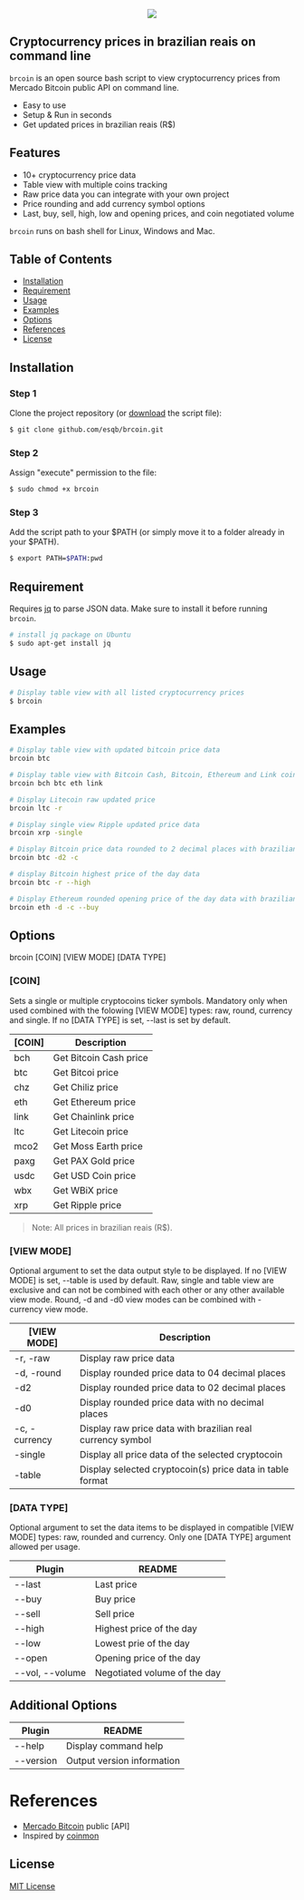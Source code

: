 <p align="center"><img src="https://i.postimg.cc/8cjQJKVh/brcoin-logo.png" /></p>

## Cryptocurrency prices in brazilian reais on command line

`brcoin` is an open source bash script to view cryptocurrency prices from Mercado Bitcoin public API on command line.

- Easy to use
- Setup & Run in seconds
- Get updated prices in brazilian reais (R$)

## Features

- 10+ cryptocurrency price data
- Table view with multiple coins tracking 
- Raw price data you can integrate with your own project
- Price rounding and add currency symbol options
- Last, buy, sell, high, low and opening prices, and coin negotiated volume

`brcoin` runs on bash shell for Linux, Windows and Mac.

## Table of Contents

- [Installation](https://www.github.com/esqb/brcoin#installation)
- [Requirement](https://www.github.com/esqb/brcoin#requirement)
- [Usage](https://www.github.com/esqb/brcoin#usage)
- [Examples](https://www.github.com/esqb/brcoin#examples)
- [Options](https://www.github.com/esqb/brcoin#options)
- [References](https://www.github.com/esqb/brcoin#references) 
- [License](https://www.github.com/esqb/brcoin#license)

## Installation
### Step 1
Clone the project repository (or [download](https://github.com/esqb/brcoin/archive/main.zip) the script file):
```sh
$ git clone github.com/esqb/brcoin.git
```
### Step 2
Assign "execute" permission to the file:
```sh
$ sudo chmod +x brcoin
```
### Step 3
Add the script path to your $PATH (or simply move it to a folder already in your $PATH).
```sh
$ export PATH=$PATH:pwd
```

## Requirement

Requires [jq](https://stedolan.github.io/jq/) to parse JSON data. Make sure to install it before running `brcoin`.

```sh
# install jq package on Ubuntu
$ sudo apt-get install jq
```

## Usage

```sh
# Display table view with all listed cryptocurrency prices 
$ brcoin
```

## Examples 

```sh
# Display table view with updated bitcoin price data
brcoin btc
```

```sh
# Display table view with Bitcoin Cash, Bitcoin, Ethereum and Link coin updated price data
brcoin bch btc eth link
```

```sh
# Display Litecoin raw updated price
brcoin ltc -r
```

```sh
# Display single view Ripple updated price data
brcoin xrp -single
```

```sh
# Display Bitcoin price data rounded to 2 decimal places with brazilian real currency symbol
brcoin btc -d2 -c
```

```sh
# display Bitcoin highest price of the day data
brcoin btc -r --high
```

```sh
# Display Ethereum rounded opening price of the day data with brazilian real currency symbol
brcoin eth -d -c --buy
```

## Options

brcoin [COIN] [VIEW MODE] [DATA TYPE]

### [COIN]
Sets a single or multiple cryptocoins ticker symbols.
Mandatory only when used combined with the folowing [VIEW MODE] types: raw, round, currency and single. If no [DATA TYPE] is set, --last is set by default.

| [COIN] | Description |
| ------ | ------ |
| bch |			Get Bitcoin Cash price |
| btc |			Get Bitcoi price |
| chz |			Get Chiliz price |
| eth |			Get Ethereum price |
| link |			Get Chainlink price |
| ltc |			Get Litecoin price |
| mco2 |			Get Moss Earth price |
| paxg |			Get PAX Gold price |
| usdc |			Get USD Coin price |
| wbx |			Get WBiX price |
| xrp |			Get Ripple price |

> Note: All prices in brazilian reais (R$).

### [VIEW MODE]
Optional argument to set the data output style to be displayed. If no [VIEW MODE] is set, --table is used by default. Raw, single and table view are exclusive and can not be combined with each other or any other available view mode. Round, -d and -d0 view modes can be combined with -currency view mode. 

| [VIEW MODE] | Description |
| ------ | ------ |
| -r, -raw |		Display raw price data |
| -d, -round |		Display rounded price data to 04 decimal places |
| -d2 |			Display rounded price data to 02 decimal places |
| -d0 |			Display rounded price data with no decimal places |
| -c, -currency |		Display raw price data with brazilian real currency symbol |
| -single |			Display all price data of the selected cryptocoin |
| -table |			Display selected cryptocoin(s) price data in table format |

### [DATA TYPE]
Optional argument to set the data items to be displayed in compatible [VIEW MODE] types: raw, rounded and currency. Only one [DATA TYPE] argument allowed per usage.

| Plugin | README |
| ------ | ------ |
| \-\-last |			Last price |
| \-\-buy	|		Buy price |
| \-\-sell |			Sell price |
| \-\-high |			Highest price of the day |
| \-\-low	|		Lowest prie of the day |
| \-\-open |			Opening price of the day |
| \-\-vol, \-\-volume |		Negotiated volume of the day |

## Additional Options

| Plugin | README |
| ------ | ------ |
| \-\-help |			Display command help |
| \-\-version |       Output version information |

# References

- [Mercado Bitcoin](https://www.mercadobitcoin.com.br) public [API]
- Inspired by [coinmon](https://github.com/bichenkk/coinmon)

## License

[MIT License](https://opensource.org/licenses/MIT)
